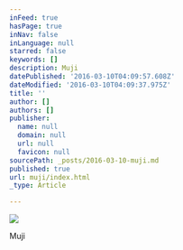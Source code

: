 ```yaml
---
inFeed: true
hasPage: true
inNav: false
inLanguage: null
starred: false
keywords: []
description: Muji
datePublished: '2016-03-10T04:09:57.608Z'
dateModified: '2016-03-10T04:09:37.975Z'
title: ''
author: []
authors: []
publisher:
  name: null
  domain: null
  url: null
  favicon: null
sourcePath: _posts/2016-03-10-muji.md
published: true
url: muji/index.html
_type: Article

---
```

![](https://the-grid-user-content.s3-us-west-2.amazonaws.com/99aa006b-2c9d-433e-b7f6-84931a92e71e.jpg)

Muji